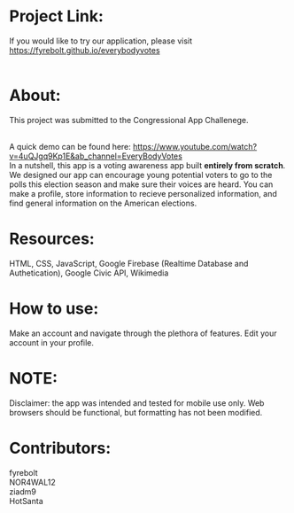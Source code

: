# Project Link:
If you would like to try our application, please visit https://fyrebolt.github.io/everybodyvotes <br><br>

# About:
This project was submitted to the Congressional App Challenege. <br><br>

A quick demo can be found here: https://www.youtube.com/watch?v=4uQJgq9Kp1E&ab_channel=EveryBodyVotes
<br>
In a nutshell, this app is a voting awareness app built <strong>entirely from scratch</strong>. We designed our app can encourage young potential voters to go to the polls this election season and make sure their voices are heard. You can make a profile, store information to recieve personalized information, and find general information on the American elections.

# Resources:
HTML, CSS, JavaScript, Google Firebase (Realtime Database and Authetication), Google Civic API, Wikimedia

# How to use:
Make an account and navigate through the plethora of features. Edit your account in your profile. 

# NOTE:
Disclaimer: the app was intended and tested for mobile use only. Web browsers should be functional, but formatting has not been modified.

# Contributors:
fyrebolt <br>
NOR4WAL12 <br>
ziadm9 <br>
HotSanta <br>
